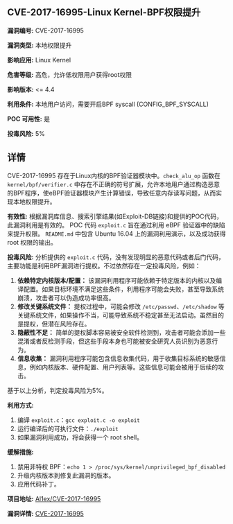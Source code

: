 ## CVE-2017-16995-Linux Kernel-BPF权限提升

**漏洞编号:** CVE-2017-16995

**漏洞类型:** 本地权限提升

**影响应用:** Linux Kernel

**危害等级:** 高危，允许低权限用户获得root权限

**影响版本:** <= 4.4

**利用条件:** 本地用户访问，需要开启BPF syscall (CONFIG_BPF_SYSCALL)

**POC 可用性:** 是

**投毒风险:** 5%

## 详情

CVE-2017-16995 存在于Linux内核的BPF验证器模块中。`check_alu_op` 函数在 `kernel/bpf/verifier.c` 中存在不正确的符号扩展，允许本地用户通过构造恶意的BPF程序，使eBPF验证器模块产生计算错误，导致任意内存读写问题，从而实现本地权限提升。

**有效性:**
根据漏洞库信息、搜索引擎结果(如Exploit-DB链接)和提供的POC代码，此漏洞利用是有效的。 POC 代码 `exploit.c` 旨在通过利用 eBPF 验证器中的缺陷来提升权限。 `README.md` 中包含 Ubuntu 16.04 上的漏洞利用演示，以及成功获得 root 权限的输出。

**投毒风险:**
分析提供的 `exploit.c` 代码，没有发现明显的恶意代码或者后门代码，主要功能是利用BPF漏洞进行提权。不过依然存在一定投毒风险，例如：
1.  **依赖特定内核版本/配置：** 该漏洞利用程序可能依赖于特定版本的内核以及编译配置。如果目标环境不满足这些条件，利用程序可能会失败，甚至导致系统崩溃，攻击者可以伪造成功率很高。
2.  **修改关键系统文件：** 提权过程中，可能会修改 `/etc/passwd`、`/etc/shadow` 等关键系统文件，如果操作不当，可能导致系统不稳定甚至无法启动。虽然目的是提权，但潜在风险存在。
3.  **隐蔽性不足：** 简单的提权脚本容易被安全软件检测到，攻击者可能会添加一些混淆或者反检测手段，但这些手段本身也可能被安全研究人员识别为恶意行为。
4.  **信息收集：** 漏洞利用程序可能包含信息收集代码，用于收集目标系统的敏感信息，例如内核版本、硬件配置、用户列表等。这些信息可能会被用于后续的攻击。

基于以上分析，判定投毒风险为5%。

**利用方式:**
1.  编译 `exploit.c`：`gcc exploit.c -o exploit`
2.  运行编译后的可执行文件：`./exploit`
3.  如果漏洞利用成功，将会获得一个 root shell。

**缓解措施:**
1.  禁用非特权 BPF：`echo 1 > /proc/sys/kernel/unprivileged_bpf_disabled`
2.  升级内核版本到修复此漏洞的版本。
3.  应用代码补丁。

**项目地址:** [Al1ex/CVE-2017-16995](https://github.com/Al1ex/CVE-2017-16995)

**漏洞详情:** [CVE-2017-16995](https://nvd.nist.gov/vuln/detail/CVE-2017-16995)